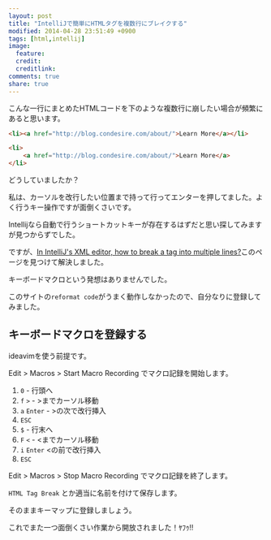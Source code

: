 ```yaml
---
layout: post
title: "IntelliJで簡単にHTMLタグを複数行にブレイクする"
modified: 2014-04-28 23:51:49 +0900
tags: [html,intellij]
image:
  feature: 
  credit: 
  creditlink: 
comments: true
share: true
---
```


こんな一行にまとめたHTMLコードを下のような複数行に崩したい場合が頻繁にあると思います。

~~~html
<li><a href="http://blog.condesire.com/about/">Learn More</a></li>
~~~

~~~html
<li>
    <a href="http://blog.condesire.com/about/">Learn More</a>
</li>
~~~

どうしていましたか？

私は、カーソルを改行したい位置まで持って行ってエンターを押してました。よく行うキー操作ですが面倒くさいです。

Intellijなら自動で行うショートカットキーが存在するはずだと思い探してみますが見つからずでした。

ですが、[In IntelliJ's XML editor, how to break a tag into multiple lines?](http://stackoverflow.com/questions/17472037/in-intellijs-xml-editor-how-to-break-a-tag-into-multiple-lines)このページを見つけて解決しました。

キーボードマクロという発想はありませんでした。

このサイトの`reformat code`がうまく動作しなかったので、自分なりに登録してみました。

## キーボードマクロを登録する

ideavimを使う前提です。

Edit > Macros > Start Macro Recording でマクロ記録を開始します。

1. `0` - 行頭へ
1. `f` `>` - >までカーソル移動
1. `a` `Enter` - >の次で改行挿入
1. `ESC`
1. `$` - 行末へ
1. `F` `<` - <までカーソル移動
1. `i` `Enter` <の前で改行挿入
1. `ESC`

Edit > Macros > Stop Macro Recording でマクロ記録を終了します。

`HTML Tag Break` とか適当に名前を付けて保存します。

そのままキーマップに登録しましょう。

これでまた一つ面倒くさい作業から開放されました！ﾔﾌｩ!!